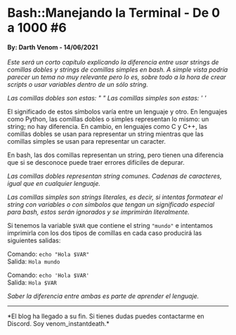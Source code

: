 # Bash::Manejando la Terminal - De 0 a 1000 #6
<b>By: Darth Venom - 14/06/2021</b>
<br>
<br>
*Este será un corto capítulo explicando la diferencia entre usar strings de comillas dobles y strings de comillas simples en bash. A simple vista podría parecer un tema no muy relevante pero lo es, sobre todo a la hora de crear scripts o usar variables dentro de un sólo string.*

*Las comillas dobles son estas: " "*
*Las comillas simples son estas: ' '*

El significado de estos símbolos varía entre un lenguaje y otro. En lenguajes como Python, las comillas dobles o simples representan lo mismo: un string; no hay diferencia. En cambio, en lenguajes como C y C++, las comillas dobles se usan para representar un string mientras que las comillas simples se usan para representar un caracter.

En bash, las dos comillas representan un string, pero tienen una diferencia que si se desconoce puede traer errores difíciles de depurar.

*Las comillas dobles representan string comunes. Cadenas de caracteres, igual que en cualquier lenguaje.*

*Las comillas simples son strings literales, es decir, si intentas formatear el string con variables o con símbolos que tengan un significado especial para bash, estos serán ignorados y se imprimirán literalmente.*

Si tenemos la variable `$VAR` que contiene el string `"mundo"` e intentamos imprimirla con los dos tipos de comillas en cada caso producirá las siguientes salidas:

Comando: `echo "Hola $VAR"`<br>
Salida: `Hola mundo`<br>

Comando: `echo 'Hola $VAR'`<br>
Salida: `Hola $VAR`<br>

*Saber la diferencia entre ambas es parte de aprender el lenguaje.*
<br>
<hr>
*El blog ha llegado a su fin. Si tienes dudas puedes contactarme en Discord. Soy venom_instantdeath.*
